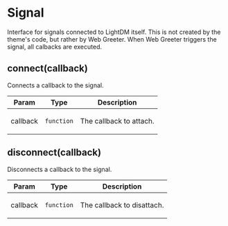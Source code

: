 # Signal
Interface for signals connected to LightDM itself. This is not created by the theme's code, but rather by Web Greeter.
When Web Greeter triggers the signal, all calbacks are executed.

## connect(callback)
Connects a callback to the signal.

<table>
  <thead>
    <tr>
      <th>Param</th><th>Type</th><th>Description</th>
    </tr>
  </thead>
  <tbody>
<tr>
    <td>callback</td><td><code>function</code></td><td><p>The callback to attach.</p>
</td>
    </tr>  </tbody>
</table>

## disconnect(callback)
Disconnects a callback to the signal.

<table>
  <thead>
    <tr>
      <th>Param</th><th>Type</th><th>Description</th>
    </tr>
  </thead>
  <tbody>
<tr>
    <td>callback</td><td><code>function</code></td><td><p>The callback to disattach.</p>
</td>
    </tr>  </tbody>
</table>

